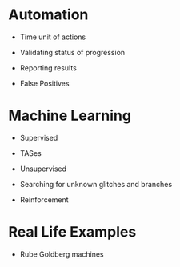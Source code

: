 # Automation
- Time unit of actions
- Validating status of progression
- Reporting results

- False Positives

# Machine Learning

- Supervised
- TASes

- Unsupervised
- Searching for unknown glitches and branches

- Reinforcement

# Real Life Examples
- Rube Goldberg machines